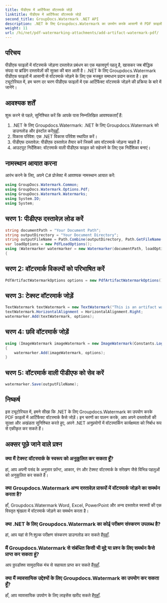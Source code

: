 ```yaml
---
title: पीडीएफ में आर्टिफैक्ट वॉटरमार्क जोड़ें
linktitle: पीडीएफ में आर्टिफैक्ट वॉटरमार्क जोड़ें
second_title: GroupDocs.Watermark .NET API
description: .NET के लिए Groupdocs.Watermark का उपयोग करके आसानी से PDF फ़ाइलों में आर्टिफैक्ट वॉटरमार्क जोड़ने का तरीका जानें। अपने दस्तावेज़ों को आसानी से सुरक्षित रखें।
weight: 11
url: /hi/net/pdf-watermarking-attachments/add-artifact-watermark-pdf/
---
```

## परिचय
पीडीएफ फाइलों में वॉटरमार्क जोड़ना दस्तावेज़ प्रबंधन का एक महत्वपूर्ण पहलू है, खासकर जब बौद्धिक संपदा या ब्रांडिंग दस्तावेज़ों की सुरक्षा की बात आती है। .NET के लिए Groupdocs.Watermark पीडीएफ फाइलों में आसानी से वॉटरमार्क जोड़ने के लिए एक मजबूत समाधान प्रदान करता है। इस ट्यूटोरियल में, हम चरण दर चरण पीडीएफ फाइलों में एक आर्टिफैक्ट वॉटरमार्क जोड़ने की प्रक्रिया के बारे में जानेंगे।
## आवश्यक शर्तें
शुरू करने से पहले, सुनिश्चित करें कि आपके पास निम्नलिखित आवश्यकताएँ हैं:
1.  .NET के लिए Groupdocs.Watermark: .NET के लिए Groupdocs.Watermark को डाउनलोड और इंस्टॉल करें[यहाँ](https://releases.groupdocs.com/Watermark/net/).
2. विकास परिवेश: एक .NET विकास परिवेश स्थापित करें।
3. पीडीएफ दस्तावेज़: पीडीएफ दस्तावेज़ तैयार करें जिसमें आप वॉटरमार्क जोड़ना चाहते हैं।
4. आउटपुट निर्देशिका: वॉटरमार्क वाली पीडीएफ फाइल को सहेजने के लिए एक निर्देशिका बनाएं।

## नामस्थान आयात करना
आरंभ करने के लिए, अपने C# प्रोजेक्ट में आवश्यक नामस्थान आयात करें:
```csharp
using GroupDocs.Watermark.Common;
using GroupDocs.Watermark.Options.Pdf;
using GroupDocs.Watermark.Watermarks;
using System.IO;
using System;
```
## चरण 1: पीडीएफ दस्तावेज़ लोड करें
```csharp
string documentPath = "Your Document Path";
string outputDirectory = "Your Document Directory";
string outputFileName = Path.Combine(outputDirectory, Path.GetFileName(documentPath));
var loadOptions = new PdfLoadOptions();
using (Watermarker watermarker = new Watermarker(documentPath, loadOptions))
{
```
## चरण 2: वॉटरमार्क विकल्पों को परिभाषित करें
```csharp
PdfArtifactWatermarkOptions options = new PdfArtifactWatermarkOptions();
```
## चरण 3: टेक्स्ट वॉटरमार्क जोड़ें
```csharp
TextWatermark textWatermark = new TextWatermark("This is an artifact watermark", new Font("Arial", 8));
textWatermark.HorizontalAlignment = HorizontalAlignment.Right;
watermarker.Add(textWatermark, options);
```
## चरण 4: छवि वॉटरमार्क जोड़ें
```csharp
using (ImageWatermark imageWatermark = new ImageWatermark(Constants.LogoBmp))
{
    watermarker.Add(imageWatermark, options);
}
```
## चरण 5: वॉटरमार्क वाली पीडीएफ को सेव करें
```csharp
watermarker.Save(outputFileName);
```

## निष्कर्ष
इस ट्यूटोरियल में, हमने सीखा कि .NET के लिए Groupdocs.Watermark का उपयोग करके PDF फ़ाइलों में आर्टिफैक्ट वॉटरमार्क कैसे जोड़ें। इन चरणों का पालन करके, आप अपने दस्तावेज़ों की सुरक्षा और अखंडता सुनिश्चित करते हुए, अपने .NET अनुप्रयोगों में वॉटरमार्किंग कार्यक्षमता को निर्बाध रूप से एकीकृत कर सकते हैं।
## अक्सर पूछे जाने वाले प्रश्न
### क्या मैं टेक्स्ट वॉटरमार्क के स्वरूप को अनुकूलित कर सकता हूँ?
हां, आप अपनी पसंद के अनुसार फ़ॉन्ट, आकार, रंग और टेक्स्ट वॉटरमार्क के संरेखण जैसे विभिन्न पहलुओं को अनुकूलित कर सकते हैं।
### क्या Groupdocs.Watermark अन्य दस्तावेज़ प्रारूपों में वॉटरमार्क जोड़ने का समर्थन करता है?
हाँ, Groupdocs.Watermark Word, Excel, PowerPoint और अन्य दस्तावेज़ स्वरूपों की एक विस्तृत श्रृंखला में वॉटरमार्क जोड़ने का समर्थन करता है।
### क्या .NET के लिए Groupdocs.Watermark का कोई परीक्षण संस्करण उपलब्ध है?
 हां, आप यहां से नि:शुल्क परीक्षण संस्करण डाउनलोड कर सकते हैं[यहाँ](https://releases.groupdocs.com/).
### मैं Groupdocs.Watermark से संबंधित किसी भी मुद्दे या प्रश्न के लिए समर्थन कैसे प्राप्त कर सकता हूं?
 आप ग्रुपडॉक्स सामुदायिक मंच से सहायता प्राप्त कर सकते हैं[यहाँ](https://forum.groupdocs.com/c/watermark/19).
### क्या मैं व्यावसायिक उद्देश्यों के लिए Groupdocs.Watermark का उपयोग कर सकता हूँ?
हाँ, आप व्यावसायिक उपयोग के लिए लाइसेंस खरीद सकते हैं[यहाँ](https://purchase.groupdocs.com/buy).